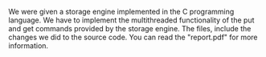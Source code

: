We were given a storage engine implemented in the C programming language. 
We have to implement the multithreaded functionality of the put and get commands provided by the storage engine.
The files, include the changes we did to the source code.
You can read the "report.pdf" for more information.

